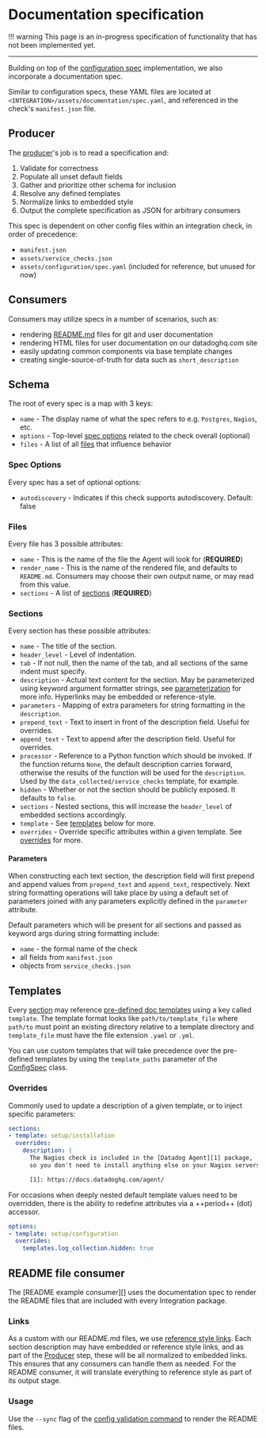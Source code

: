 # Documentation specification

!!! warning
    This page is an in-progress specification of functionality that has not been implemented yet.

-----

Building on top of the [configuration spec](config-specs.md) implementation, we also incorporate a documentation spec.

Similar to configuration specs, these YAML files are located at `<INTEGRATION>/assets/documentation/spec.yaml`, and referenced in the check's `manifest.json` file.

## Producer

The [producer](#TODO)'s job is to read a specification and:

1. Validate for correctness
1. Populate all unset default fields
1. Gather and prioritize other schema for inclusion
1. Resolve any defined templates
1. Normalize links to embedded style
1. Output the complete specification as JSON for arbitrary consumers

This spec is dependent on other config files within an integration check, in order of precedence:

- `manifest.json`
- `assets/service_checks.json`
- `assets/configuration/spec.yaml` (included for reference, but unused for now)

## Consumers

Consumers may utilize specs in a number of scenarios, such as:

- rendering [README.md](#readme-file-consumer) files for git and user documentation
- rendering HTML files for user documentation on our datadoghq.com site
- easily updating common components via base template changes
- creating single-source-of-truth for data such as `short_description`

## Schema

The root of every spec is a map with 3 keys:

- `name` - The display name of what the spec refers to e.g. `Postgres`, `Nagios`, etc.
- `options` - Top-level [spec options](#spec-options) related to the check overall (optional)
- `files` - A list of all [files](#files) that influence behavior

### Spec Options

Every spec has a set of optional options:

- `autodiscovery` - Indicates if this check supports autodiscovery.  Default: false

### Files

Every file has 3 possible attributes:

- `name` - This is the name of the file the Agent will look for (**REQUIRED**)
- `render_name` - This is the name of the rendered file, and defaults to `README.md`.
  Consumers may choose their own output name, or may read from this value.
- `sections` - A list of [sections](#sections) (**REQUIRED**)

### Sections

Every section has these possible attributes:

- `name` - The title of the section.
- `header_level` - Level of indentation.
- `tab` - If not null, then the name of the tab, and all sections of the same indent must specify.
- `description` - Actual text content for the section.  May be parameterized using keyword argument formatter
  strings, see [parameterization](#parameters) for more info. Hyperlinks may be embedded or reference-style.
- `parameters` - Mapping of extra parameters for string formatting in the `description`.
- `prepend_text` - Text to insert in front of the description field. Useful for overrides.
- `append_text` - Text to append after the description field. Useful for overrides.
- `processor` - Reference to a Python function which should be invoked.  If the function returns `None`, the default description carries forward, otherwise the results of the function will be used for the `description`.  Used by the `data_collected/service_checks` template, for example.
- `hidden` - Whether or not the section should be publicly exposed. It defaults to `false`.
- `sections` - Nested sections, this will increase the `header_level` of embedded sections accordingly.
- `template` - See [templates](#templates) below for more.
- `overrides` - Override specific attributes within a given template.  See [overrides](#overrides) for more.

#### Parameters

When constructing each text section, the description field will first prepend and append values from `prepend_text` and `append_text`, respectively.  Next string formatting operations will take place by using a default set of parameters joined with any parameters explicitly defined in the `parameter` attribute.

Default parameters which will be present for all sections and passed as keyword args during string formatting include:

- `name` - the formal name of the check
- all fields from `manifest.json`
- objects from `service_checks.json`

## Templates

Every [section](#section) may reference [pre-defined doc templates](#TODO) using a key called `template`.
The template format looks like `path/to/template_file` where `path/to` must point an existing directory relative
to a template directory and `template_file` must have the file extension `.yaml` or `.yml`.

You can use custom templates that will take precedence over the pre-defined templates by using the `template_paths`
parameter of the [ConfigSpec](#datadog_checks.dev.tooling.configuration.core.ConfigSpec) class.

### Overrides

Commonly used to update a description of a given template, or to inject specific parameters:

```yaml
sections:
- template: setup/installation
  overrides:
    description: |
      The Nagios check is included in the [Datadog Agent][1] package,
      so you don't need to install anything else on your Nagios servers.

      [1]: https://docs.datadoghq.com/agent/
```

For occasions when deeply nested default template values need to be overridden, there is the ability to redefine
attributes via a ++period++ (dot) accessor.

```yaml
options:
- template: setup/configuration
  overrides:
    templates.log_collection.hidden: true
```

## README file consumer

The [README example consumer][] uses the documentation spec to render the README files that are included with
every Integration package.

### Links

As a custom with our README.md files, we use [reference style links](https://www.markdownguide.org/basic-syntax/#reference-style-links). Each section description may have embedded or reference style links, and as part of the [Producer](#producer) step, these will be all normalized to embedded links.  This ensures that any consumers can handle them as needed.  For the README consumer, it will translate everything to reference style as part of its output stage.

### Usage

Use the `--sync` flag of the [config validation command](../ddev/cli.md#config_1) to render the README files.

